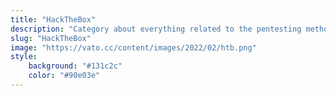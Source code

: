 ```yaml
---
title: "HackTheBox"
description: "Category about everything related to the pentesting methodologies that "
slug: "HackTheBox"
image: "https://vato.cc/content/images/2022/02/htb.png"
style:
    background: "#131c2c"
    color: "#90e03e"
---
```

